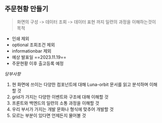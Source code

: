 
## 주문현황 만들기

> 화면의 구성 -> 데이터 조회 -> 데이터 표현 까지 일련의 과정을 이해하는것이 목적

- 인쇄 제외 
- optional 조회조건 제외
- informationbar 제외 
- 예상 발표일 ==2023.11.19==
- 주문현황 이후 출고등록 예정 


*당부사항*

1. 현 화면에 쓰이는 다양한 컴포넌트에 대해 Luna-orbit 문서를 읽고 분석하며 이해할 것
2. grid가 가지는 다양한 이벤트와 구조에 대해 이해할 것 
3. 프론트와 백엔드의 일련의 소통 과정을 이해할 것 
4. 우리 부서가 가지는 개발 문화나 형식에 맞추어 개발할 것 
5. 모르는 부분이 있다면 언제든지 물어볼 것